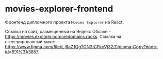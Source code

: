 # movies-explorer-frontend
Фронтенд дипломного проекта `Movies Explorer` на React.

Ссылка на сайт, размещенный на Яндекс.Облаке - <https://movies.explorer.nomoredomains.rocks>.
Cсылкa на сгенерированный макет - https://www.figma.com/file/iLj6aZ1QgTON3tCFkxVj32/Diploma-Copy?node-id=891%3A3857.
